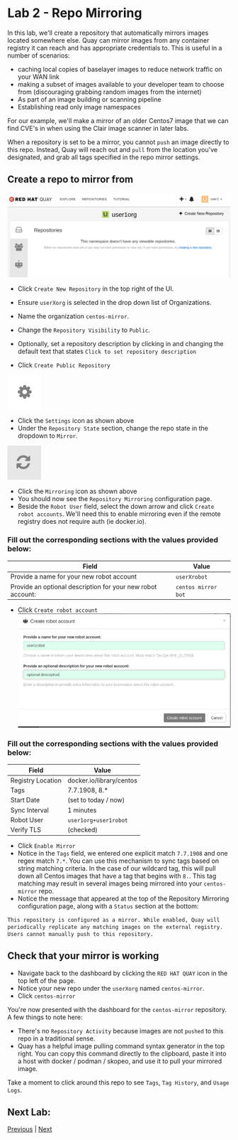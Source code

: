 # Lab 2 - Repo Mirroring
In this lab, we'll create a repository that automatically mirrors images located somewhere else. Quay can mirror images from any container registry it can reach and has appropriate credentials to. This is useful in a number of scenarios:
* caching local copies of baselayer images to reduce network traffic on your WAN link
* making a subset of images available to your developer team to choose from (discouraging grabbing random images from the internet)
* As part of an image building or scanning pipeline
* Establishing read only image namespaces

For our example, we'll make a mirror of an older Centos7 image that we can find CVE's in when using the Clair image scanner in later labs.

When a repository is set to be a mirror, you cannot `push` an image directly to this repo. Instead, Quay will reach out and `pull` from the location you've designated, and grab all tags specified in the repo mirror settings.

## Create a repo to mirror from
![Quay Dashboard](/images/lab1-3.png)

* Click `Create New Repository` in the top right of the UI.

* Ensure `userXorg` is selected in the drop down list of Organizations.

* Name the organization `centos-mirror`.

* Change the `Repository Visibility` to `Public`.

* Optionally, set a repository description by clicking in and changing the default text that states `Click to set repository description`

* Click `Create Public Repository`

![Settings](/images/settings-icon.png)
* Click the `Settings` icon as shown above
* Under the `Repository State` section, change the repo state in the dropdown to `Mirror`. 

![Mirroring](/images/lab2-1.png)
* Click the `Mirroring` icon as shown above
* You should now see the `Repository Mirroring` configuration page.
* Beside the `Robot User` field, select the down arrow and click `Create robot accounts`. We'll need this to enable mirroring even if the remote registry does not require auth (ie docker.io).
### Fill out the corresponding sections with the values provided below:

| Field  | Value  |
|---|---|
| Provide a name for your new robot account  | `userXrobot`  |
| Provide an optional description for your new robot account:  | `centos mirror bot`  |

* Click `Create robot account`
![Mirroring](/images/create-robot-account.png)

### Fill out the corresponding sections with the values provided below:

| Field  | Value  |
|---|---|
| Registry Location  | docker.io/library/centos  |
| Tags  | 7.7.1908, 8.*  |
| Start Date  | (set to today / now)  |
| Sync Interval  | 1 minutes  |
| Robot User  | `user1org+user1robot`  |
| Verify TLS  | (checked)  |

* Click `Enable Mirror`
* Notice in the `Tags` field, we entered one explicit match `7.7.1908` and one regex match `7.*`. You can use this mechanism to sync tags based on string matching criteria. In the case of our wildcard tag, this will pull down all Centos images that have a tag that begins with `8.`. This tag matching may result in several images being mirrored into your `centos-mirror` repo.
* Notice the message that appeared at the top of the Repository Mirroring configuration page, along with a `Status` section at the bottom: 

```
This repository is configured as a mirror. While enabled, Quay will periodically replicate any matching images on the external registry. Users cannot manually push to this repository.
```

## Check that your mirror is working

* Navigate back to the dashboard by clicking the `RED HAT QUAY` icon in the top left of the page.
* Notice your new repo under the `userXorg` named `centos-mirror`.
* Click `centos-mirror`

You're now presented with the dashboard for the `centos-mirror` repository. A few things to note here:
* There's no `Repository Activity` because images are not `pushed` to this repo in a traditional sense.
* Quay has a helpful image pulling command syntax generator in the top right. You can copy this command directly to the clipboard, paste it into a host with docker / podman / skopeo, and use it to pull your mirrored image.

Take a moment to click around this repo to see `Tags`, `Tag History`, and `Usage Logs`.


## Next Lab:
[Previous](https://github.com/mbach04/quay_workshop_instructions/blob/master/lab1.md) | [Next](https://github.com/mbach04/quay_workshop_instructions/blob/master/lab3.md)

